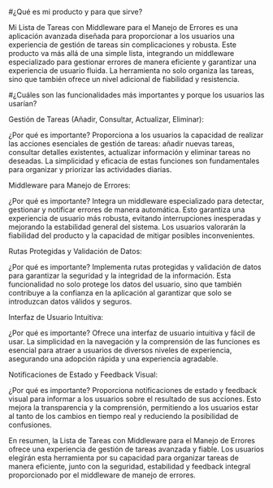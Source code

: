#¿Qué es mi producto y para que sirve?

Mi Lista de Tareas con Middleware para el Manejo de Errores es una aplicación avanzada diseñada para proporcionar a los usuarios una experiencia de gestión de tareas sin complicaciones y robusta. Este producto va más allá de una simple lista, integrando un middleware especializado para gestionar errores de manera eficiente y garantizar una experiencia de usuario fluida. La herramienta no solo organiza las tareas, sino que también ofrece un nivel adicional de fiabilidad y resistencia.

#¿Cuáles son las funcionalidades más importantes y porque los usuarios las usarían?

Gestión de Tareas (Añadir, Consultar, Actualizar, Eliminar):

¿Por qué es importante? Proporciona a los usuarios la capacidad de realizar las acciones esenciales de gestión de tareas: añadir nuevas tareas, consultar detalles existentes, actualizar información y eliminar tareas no deseadas. La simplicidad y eficacia de estas funciones son fundamentales para organizar y priorizar las actividades diarias.

Middleware para Manejo de Errores:

¿Por qué es importante? Integra un middleware especializado para detectar, gestionar y notificar errores de manera automática. Esto garantiza una experiencia de usuario más robusta, evitando interrupciones inesperadas y mejorando la estabilidad general del sistema. Los usuarios valorarán la fiabilidad del producto y la capacidad de mitigar posibles inconvenientes.

Rutas Protegidas y Validación de Datos:

¿Por qué es importante? Implementa rutas protegidas y validación de datos para garantizar la seguridad y la integridad de la información. Esta funcionalidad no solo protege los datos del usuario, sino que también contribuye a la confianza en la aplicación al garantizar que solo se introduzcan datos válidos y seguros.

Interfaz de Usuario Intuitiva:

¿Por qué es importante? Ofrece una interfaz de usuario intuitiva y fácil de usar. La simplicidad en la navegación y la comprensión de las funciones es esencial para atraer a usuarios de diversos niveles de experiencia, asegurando una adopción rápida y una experiencia agradable.

Notificaciones de Estado y Feedback Visual:

¿Por qué es importante? Proporciona notificaciones de estado y feedback visual para informar a los usuarios sobre el resultado de sus acciones. Esto mejora la transparencia y la comprensión, permitiendo a los usuarios estar al tanto de los cambios en tiempo real y reduciendo la posibilidad de confusiones.

En resumen, la Lista de Tareas con Middleware para el Manejo de Errores ofrece una experiencia de gestión de tareas avanzada y fiable. Los usuarios elegirán esta herramienta por su capacidad para organizar tareas de manera eficiente, junto con la seguridad, estabilidad y feedback integral proporcionado por el middleware de manejo de errores.